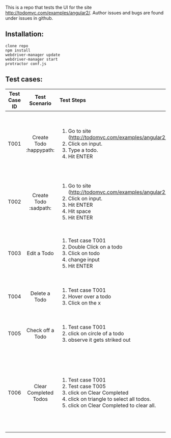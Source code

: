 This is a repo that tests the UI for the site http://todomvc.com/examples/angular2/. Author issues and bugs are found under issues in github.

## Installation:
	clone repo
	npm install
	webdriver-manager update
	webdriver-manager start
	protractor conf.js

## Test cases:

| Test Case ID  | Test Scenario | Test Steps | Test Data | Expected | Actual | Pass/Fail |
|:-------------:|:-------------:|:----------|:---------:|:--------:|:------:|:---------:|
| T001		| Create Todo :happypath: | <ol><li>Go to site (http://todomvc.com/examples/angular2/)</li><li>Click on input.</li><li>Type a todo.</li><li>Hit ENTER</li></ol> | input = {normal length, long length, weird characters, space before characters} | Todos are added to the page. | As Expected | Pass |
| T002	      	| Create Todo :sadpath:      |  <ol><li>Go to site (http://todomvc.com/examples/angular2/)</li><li>Click on input.</li><li>Hit ENTER</li><li>Hit space</li><li>Hit ENTER</li></ol> | input = {empty, empty string, only spaces} | Todos are not added to the page. | As Expected | Pass |
| T003          | Edit a Todo      |    <ol> <li> Test case T001</li> <li> Double Click on a todo</li> <li> Click on todo</li> <li> change input</li> <li> Hit ENTER</li></ol>| edit = {add characters, remove characters and change, remove characters} | Todos are edited except if they are an empty string. | As Expected | Pass |
| T004		| Delete a Todo | <ol> <li> Test case T001</li> <li> Hover over a todo</li> <li> Click on the x</li></ol> | T001 | Todos are deleted when the x is clicked. | As Expected | Pass |
| T005	      	| Check off a Todo      |   <ol> <li> Test case T001</li> <li> click on circle of a todo</li> <li> observe it gets striked out</li></ol> | T001 | Todos are marked as complete when the circle is clicked. | As Expected | Pass |
| T006          | Clear Completed Todos      |   <ol> <li> Test case T001</li> <li> Test case T005</li> <li> click on Clear Completed</li> <li> click on triangle to select all todos.</li> <li> click on Clear Completed to clear all.</li></ol> | T001 | Todos are marked as complete when the triangle is clicked and removed when Clear Completed is clicked. | As Expected | Pass |
